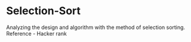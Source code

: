 # Selection-Sort
Analyzing the design and algorithm with the method of selection sorting.
<br>
Reference - Hacker rank
